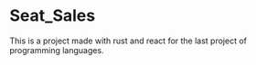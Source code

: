 # Seat_Sales
This is a project made with rust and react for the last project of programming languages.
